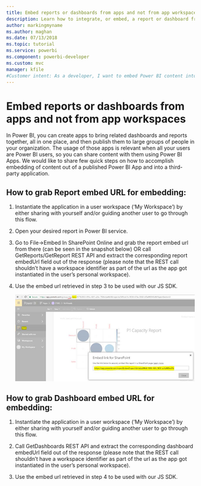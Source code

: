 ```yaml
---
title: Embed reports or dashboards from apps and not from app workspaces
description: Learn how to integrate, or embed, a report or dashboard from a Power BI app and not from an app workspace.
author: markingmyname
ms.author: maghan 
ms.date: 07/13/2018
ms.topic: tutorial
ms.service: powerbi
ms.component: powerbi-developer
ms.custom: mvc
manager: kfile
#Customer intent: As a developer, I want to embed Power BI content into an application from an app, so users of an organization can share data.
---
```


# Embed reports or dashboards from apps and not from app workspaces

In Power BI, you can create apps to bring related dashboards and reports together, all in one place, and then publish them to large groups of people in your organization. The usage of those apps is relevant when all your users are Power BI users, so you can share content with them using Power BI Apps. We would like to share few quick steps on how to accomplish embedding of content out of a published Power BI App and into a third-party application.

## How to grab Report embed URL for embedding:

1. Instantiate the application in a user workspace (‘My Workspace’) by either sharing with yourself and/or guiding another user to go through this flow.

2. Open your desired report in Power BI service.

3. Go to File->Embed In SharePoint Online and grab the report embed url from there (can be seen in the snapshot below) OR call GetReports/GetReport REST API and extract the corresponding report embedUrl field out of the response (please note that the REST call shouldn’t have a workspace identifier as part of the url as the app got instantiated in the user’s personal workspace).

4. Use the embed url retrieved in step 3 to be used with our JS SDK.

    ![Embed from Apps](media/embed-from-apps/embed-from-app.png)

## How to grab Dashboard embed URL for embedding:

1. Instantiate the application in a user workspace (‘My Workspace’) by either sharing with yourself and/or guiding another user to go through this flow.

2. Call GetDashboards REST API and extract the corresponding dashboard embedUrl field out of the response (please note that the REST call shouldn’t have a workspace identifier as part of the url as the app got instantiated in the user’s personal workspace).

3. Use the embed url retrieved in step 4 to be used with our JS SDK.